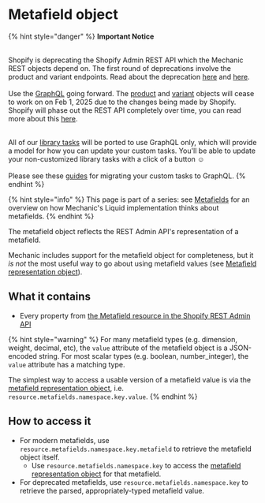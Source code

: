 # Metafield object

{% hint style="danger" %}
**Important Notice**

\
Shopify is deprecating the Shopify Admin REST API which the Mechanic REST objects depend on. The first round of deprecations involve the product and variant endpoints. Read about the deprecation  [here](https://shopify.dev/docs/apps/build/graphql/migrate/new-product-model#whats-changing) and [here](https://shopify.dev/docs/apps/build/graphql/migrate).\
\
Use the [GraphQL](../../../../../core/actions/shopify.md#graphql) going forward. The [product](../product.md) and [variant](../variant.md) objects will cease to work on on Feb 1, 2025 due to the changes being made by Shopify. Shopify will phase out the REST API completely over time, you can read more about this [here](https://shopify.dev/docs/apps/build/graphql/migrate).

\
All of our [library tasks](https://tasks.mechanic.dev/) will be ported to use GraphQL only, which will provide a model for how you can update your custom tasks. You'll be able to update your non-customized library tasks with a click of a button :relaxed:\
\
Please see these [guides](../../../../../resources/converting-tasks-from-shopify-rest-to-graphql/) for migrating your custom tasks to GraphQL.
{% endhint %}

{% hint style="info" %}
This page is part of a series: see [Metafields](./) for an overview on how Mechanic's Liquid implementation thinks about metafields.
{% endhint %}



The metafield object reflects the REST Admin API's representation of a metafield.

Mechanic includes support for the metafield object for completeness, but it _is not_ the most useful way to go about using metafield values (see [Metafield representation object](metafield-representation-object.md)).

## What it contains

* Every property from [the Metafield resource in the Shopify REST Admin API](https://shopify.dev/api/admin/rest/reference/metafield)

{% hint style="warning" %}
For many metafield types (e.g. dimension, weight, decimal, etc), the `value` attribute of the metafield object is a JSON-encoded string. For most scalar types (e.g. boolean, number\_integer), the `value` attribute has a matching type.

The simplest way to access a usable version of a metafield value is via the [metafield representation object](metafield-representation-object.md), i.e. `resource.metafields.namespace.key.value`.
{% endhint %}

## How to access it

* For modern metafields, use `resource.metafields.namespace.key.metafield` to retrieve the metafield object itself.
  * Use `resource.metafields.namespace.key` to access the [metafield representation object](metafield-representation-object.md) for that metafield.
* For deprecated metafields, use `resource.metafields.namespace.key` to retrieve the parsed, appropriately-typed metafield value.
